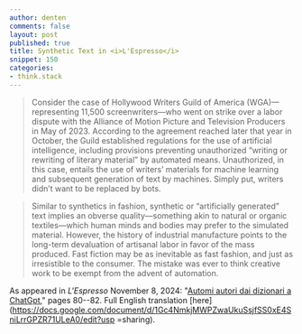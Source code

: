 ```yaml
---
author: denten
comments: false
layout: post
published: true
title: Synthetic Text in <i>L'Espresso</i>
snippet: 150
categories:
- think.stack
---
```


> Consider the case of Hollywood Writers Guild of America (WGA)—representing 11,500
screenwriters—who went on strike over a labor dispute with the Alliance of Motion Picture and
Television Producers in May of 2023. According to the agreement reached later that year in
October, the Guild established regulations for the use of artificial intelligence, including
provisions preventing unauthorized “writing or rewriting of literary material” by automated
means. Unauthorized, in this case, entails the use of writers’ materials for machine learning
and subsequent generation of text by machines. Simply put, writers didn’t want to be replaced
by bots.

> Similar to synthetics in fashion, synthetic or “artificially generated” text implies an
obverse quality—something akin to natural or organic textiles—which human minds and bodies may
prefer to the simulated material. However, the history of industrial manufacture points to the
long-term devaluation of artisanal labor in favor of the mass produced. Fast fiction may be as
inevitable as fast fashion, and just as irresistible to the consumer. The mistake was ever to
think creative work to be exempt from the advent of automation.

As appeared in *L'Espresso* November 8, 2024: "[Automi autori dai dizionari a
ChatGpt](https://drive.google.com/file/d/1NB90Wc08dA1rRC3vmk05vhSEoJGiNrHT/view?usp=sharing),"
pages 80--82. Full English translation
[here](https://docs.google.com/document/d/1Gc4NmkjMWPZwaUkuSsjfSS0xE4SniLrrGPZR71ULeA0/edit?usp
=sharing).


